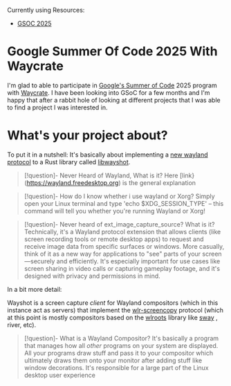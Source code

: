 
Currently using Resources:

- [GSOC 2025](Resources)

# Google Summer Of Code 2025 With Waycrate

I'm glad to able to participate in [Google's Summer of Code](https://en.wikipedia.org/wiki/Google_Summer_of_Code) 2025 program with [Waycrate](https://waycrate.github.io/index.html). I have been looking into GSoC for a few months and I'm happy that after a rabbit hole of looking at different projects that I was able to find a project I was interested in.

# What's your project about?
To put it in a nutshell: It's basically about implementing a [new wayland protocol](https://wayland.app/protocols/ext-image-capture-source-v1#ext_image_capture_source_v1) to a Rust library called [libwayshot](https://github.com/waycrate/wayshot). 


> [!question]- Never Heard of Wayland, What is it?
> Here [link}(https://wayland.freedesktop.org) is the general explanation

> [!question]- How do I know whether i use wayland or Xorg?
> Simply open your Linux terminal and type 'echo $XDG_SESSION_TYPE' – this command will tell you whether you're running Wayland or Xorg!






> [!question]- Never heard of ext_image_capture_source? What is it?
> Technically, it's a Wayland protocol extension that allows clients (like screen recording tools or remote desktop apps) to request and receive image data from specific surfaces or windows. More casually, think of it as a new way for applications to "see" parts of your screen—securely and efficiently. It's especially important for use cases like screen sharing in video calls or capturing gameplay footage, and it's designed with privacy and permissions in mind.



In a bit more detail: 

Wayshot is a screen capture *client* for Wayland compositors (which in this instance act as servers) that implement the [wlr-screencopy](https://wayland.app/protocols/wlr-screencopy-unstable-v1)  protocol (which at this point is mostly compositors based on the [wlroots](https://github.com/swaywm/wlroots) library like [sway](https://en.wikipedia.org/wiki/Sway_(window_manager)) , river, etc).
> [!question]- What is a Wayland Compositor? 
> It's basically a program that manages how all *other* programs on your system are displayed. All your programs draw stuff and pass it to your compositor which ultimately draws them onto your monitor after adding stuff like window decorations. It's responsible for a large part of the Linux desktop user experience


